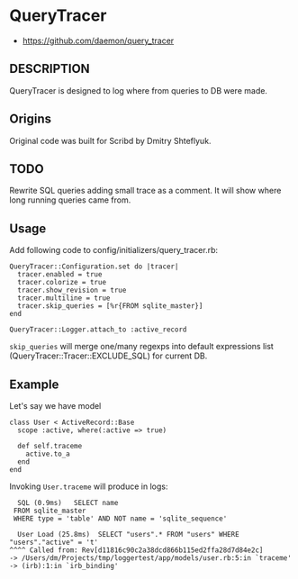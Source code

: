 # QueryTracer

* https://github.com/daemon/query_tracer

## DESCRIPTION

QueryTracer is designed to log where from queries to DB were made.

## Origins

Original code was built for Scribd by Dmitry Shteflyuk.

## TODO

Rewrite SQL queries adding small trace as a comment. It will show where long running queries came from.

## Usage

Add following code to config/initializers/query_tracer.rb:

    QueryTracer::Configuration.set do |tracer|
      tracer.enabled = true
      tracer.colorize = true
      tracer.show_revision = true
      tracer.multiline = true
      tracer.skip_queries = [%r{FROM sqlite_master}]
    end

    QueryTracer::Logger.attach_to :active_record
    
`skip_queries` will merge one/many regexps into default expressions list (QueryTracer::Tracer::EXCLUDE_SQL) for current DB.

## Example

Let's say we have model

    class User < ActiveRecord::Base
      scope :active, where(:active => true)
      
      def self.traceme
        active.to_a
      end
    end

Invoking `User.traceme` will produce in logs:

      SQL (0.9ms)   SELECT name
     FROM sqlite_master
     WHERE type = 'table' AND NOT name = 'sqlite_sequence'
    
      User Load (25.8ms)  SELECT "users".* FROM "users" WHERE "users"."active" = 't'
    ^^^^ Called from: Rev[d11816c90c2a38dcd866b115ed2ffa28d7d84e2c]
    -> /Users/dm/Projects/tmp/loggertest/app/models/user.rb:5:in `traceme'
    -> (irb):1:in `irb_binding'
